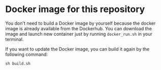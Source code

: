 Docker image for this repository
================================================================================

You don't need to build a Docker image by yourself because the docker image is
already available from the Dockerhub. You can download the image and launch
new container just by running `docker_run.sh` in your terminal.

If you want to update the Docker image, you can build it again by the following
command:

```console
sh build.sh
```
